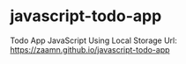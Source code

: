 # javascript-todo-app
Todo App JavaScript Using Local Storage
Url: <a href="https://zaamn.github.io/javascript-todo-app">https://zaamn.github.io/javascript-todo-app</a>

